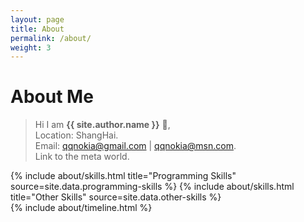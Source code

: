 ```yaml
---
layout: page
title: About
permalink: /about/
weight: 3
---
```


# **About Me**
> Hi I am **{{ site.author.name }}** :wave:,<br>
> Location: ShangHai.<br>
> Email: qqnokia@gmail.com | qqnokia@msn.com.<br>
> Link to the meta world.<br>

<div class="row">
{% include about/skills.html title="Programming Skills" source=site.data.programming-skills %}
{% include about/skills.html title="Other Skills" source=site.data.other-skills %}
</div>

<div class="row">
{% include about/timeline.html %}
</div>